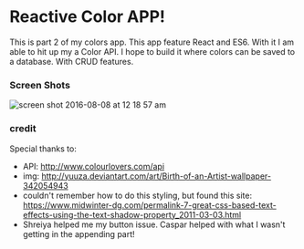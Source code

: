 # Reactive Color APP!

This is part 2 of my colors app. This app feature React and ES6. With it I am able to hit up my a Color API. I hope to build it where colors can be saved to a database. With CRUD features.

### Screen Shots
![screen shot 2016-08-08 at 12 18 57 am](https://cloud.githubusercontent.com/assets/17485931/17469210/d0449176-5cfd-11e6-84d8-911b66f8f6e4.png)

### credit
Special thanks to:
+ API: http://www.colourlovers.com/api
+ img: http://yuuza.deviantart.com/art/Birth-of-an-Artist-wallpaper-342054943
+ couldn't remember how to do this styling, but found this site: https://www.midwinter-dg.com/permalink-7-great-css-based-text-effects-using-the-text-shadow-property_2011-03-03.html
+ Shreiya helped me my button issue. Caspar helped with what I wasn't getting in the appending part!
